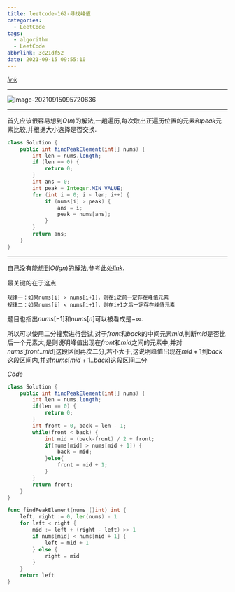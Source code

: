 ```yaml
---
title: leetcode-162-寻找峰值
categories:
  - LeetCode
tags:
  - algorithm
  - LeetCode
abbrlink: 3c21df52
date: 2021-09-15 09:55:10
---
```


[$link$](https://leetcode-cn.com/problems/find-peak-element/)

<hr/>

![image-20210915095720636](https://gitee.com/cao_ziqiang/img/raw/master/20210915095720.png)

<hr/>

首先应该很容易想到$O(n)$的解法,一趟遍历,每次取出正遍历位置的元素和$peak$元素比较,并根据大小选择是否交换.

```java
class Solution {
    public int findPeakElement(int[] nums) {
        int len = nums.length;
        if (len == 0) {
            return 0;
        }
        int ans = 0;
        int peak = Integer.MIN_VALUE;
        for (int i = 0; i < len; i++) {
            if (nums[i] > peak) {
                ans = i;
                peak = nums[ans];
            }
        }
        return ans;
    }
}
```

<hr/>

自己没有能想到$O(lgn)$的解法,参考此处[$link$](https://blog.csdn.net/smile_watermelon/article/details/47267089).

最关键的在于这点

```
规律一：如果nums[i] > nums[i+1]，则在i之前一定存在峰值元素
规律二：如果nums[i] < nums[i+1]，则在i+1之后一定存在峰值元素
```

题目也指出$nums[-1]$和$nums[n]$可以被看成是$-∞$.

所以可以使用二分搜索进行尝试,对于$front$和$back$的中间元素$mid$,判断$mid$是否比后一个元素大,是则说明峰值出现在$front$和$mid$之间的元素中,并对$nums[front..mid]$这段区间再次二分,若不大于,这说明峰值出现在$mid+1$到$back$这段区间内,并对$nums[mid+1..back]$这段区间二分

$Code$

```java
class Solution {
    public int findPeakElement(int[] nums) {
        int len = nums.length;
        if(len == 0) {
            return 0;
        }
        int front = 0, back = len - 1;
        while(front < back) {
            int mid = (back-front) / 2 + front;
            if(nums[mid] > nums[mid + 1]) {
                back = mid;
            }else{
                front = mid + 1;
            }
        }
        return front;
    }
}
```

```go
func findPeakElement(nums []int) int {
    left, right := 0, len(nums) - 1
    for left < right {
        mid := left + (right - left) >> 1
        if nums[mid] < nums[mid + 1] {
            left = mid + 1
        } else {
            right = mid
        }
    }
    return left
}
```

